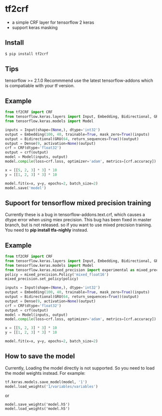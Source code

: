 # tf2crf
* a simple CRF layer for tensorflow 2 keras
* support keras masking

## Install
```python
$ pip install tf2crf
```
## Tips
tensorflow >= 2.1.0
Recommmend use the latest tensorflow-addons which is compatiable with your tf version.
## Example
```python
from tf2CRF import CRF
from tensorflow.keras.layers import Input, Embedding, Bidirectional, GRU, Dense
from tensorflow.keras.models import Model

inputs = Input(shape=(None,), dtype='int32')
output = Embedding(100, 40, trainable=True, mask_zero=True)(inputs)
output = Bidirectional(GRU(64, return_sequences=True))(output)
output = Dense(9, activation=None)(output)
crf = CRF(dtype='float32')
output = crf(output)
model = Model(inputs, output)
model.compile(loss=crf.loss, optimizer='adam', metrics=[crf.accuracy])

x = [[5, 2, 3] * 3] * 10
y = [[1, 2, 3] * 3] * 10

model.fit(x=x, y=y, epochs=2, batch_size=2)
model.save('model')

```

## Supoort for tensorflow mixed precision training
Currently these is a bug in tensorflow-addons.text.crf, which causes a dtype error when using miex precision. This bug has been fixed in master branch, but is not released. so if you want to use mixed precision training. You need to **pip install tfa-nighly** instead.
## Example
```python
from tf2CRF import CRF
from tensorflow.keras.layers import Input, Embedding, Bidirectional, GRU, Dense
from tensorflow.keras.models import Model
from tensorflow.keras.mixed_precision import experimental as mixed_precision
policy = mixed_precision.Policy('mixed_float16')
mixed_precision.set_policy(policy)

inputs = Input(shape=(None,), dtype='int32')
output = Embedding(100, 40, trainable=True, mask_zero=True)(inputs)
output = Bidirectional(GRU(64, return_sequences=True))(output)
output = Dense(9, activation=None)(output)
crf = CRF(dtype='float32')
output = crf(output)
model = Model(inputs, output)
model.compile(loss=crf.loss, optimizer='adam', metrics=[crf.accuracy])

x = [[5, 2, 3] * 3] * 10
y = [[1, 2, 3] * 3] * 10

model.fit(x=x, y=y, epochs=2, batch_size=2)
```
## How to save the model
Currently, Loading the model directly is not supported. So you need to load the model weights instead.
For example:
```python
tf.keras.models.save_model(model, '1')
model.load_weights('1/variables/variables')
```
or
```
model.save_weights('model.h5')
model.load_weights('model.h5')
```